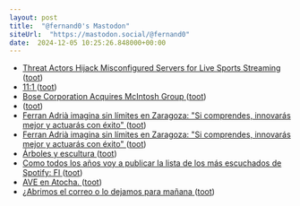 ```yaml
---
layout: post
title:  "@fernand0's Mastodon"
siteUrl:  "https://mastodon.social/@fernand0"
date:  2024-12-05 10:25:26.848000+00:00
---
```

*  [Threat Actors Hijack Misconfigured Servers for Live Sports Streaming ](https://www.aquasec.com/blog/threat-actors-hijack-misconfigured-servers-for-live-sports-streaming) ([toot](https://mastodon.social/@fernand0/113599730603995661))
*  [11:1 ](https://mastodon.social/@fernand0/113599675682937147) ([toot](https://mastodon.social/@fernand0/113599675682937147))
*  [Bose Corporation Acquires McIntosh Group ](https://www.bose.com/pressroom/bose-acquires-mcintosh-group-announcemen) ([toot](https://mastodon.social/@fernand0/113599447389557055))
*  [ ](https://masto.es/@macosas) ([toot](https://mastodon.social/@fernand0/113598907810813291))
*  [Ferran Adrià imagina sin límites en Zaragoza: &quot;Si comprendes, innovarás mejor y actuarás con éxito&quot;  ](https://www.heraldo.es/noticias/gastronomia/2024/11/25/ferran-adria-zaragoza-telefonica-1780472.html) ([toot](https://mastodon.social/@fernand0/113598472376040569))
*  [Ferran Adrià imagina sin límites en Zaragoza: &quot;Si comprendes, innovarás mejor y actuarás con éxito&quot;  ](https://www.heraldo.es/noticias/gastronomia/2024/11/25/ferran-adria-zaragoza-telefonica-1780472.html) ([toot](https://mastodon.social/@fernand0/113597941624577175))
*  [Árboles y escultura ](https://www.flickr.com/photos/fernand0/54176055223) ([toot](https://mastodon.social/@fernand0/113597756851853837))
*  [Como todos los años voy a publicar la lista de los más escuchados de Spotify: FI ](https://mastodon.social/@fernand0/113596103172990124) ([toot](https://mastodon.social/@fernand0/113596103172990124))
*  [AVE en Atocha. ](https://avecesunafoto.wordpress.com/2024/12/04/ave-en-atocha) ([toot](https://mastodon.social/@fernand0/113595924865655488))
*  [¿Abrimos el correo o lo dejamos para mañana ](https://mastodon.social/@fernand0/113595918964488114) ([toot](https://mastodon.social/@fernand0/113595918964488114))
